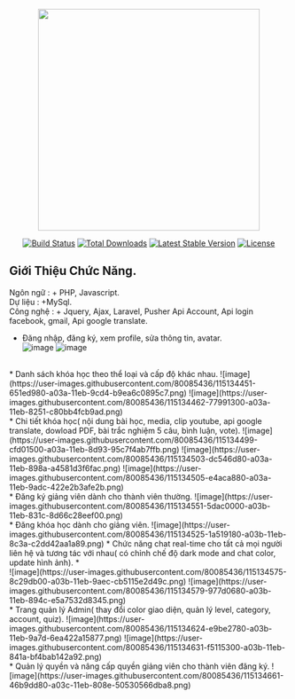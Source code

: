 <p align="center"><a href="https://laravel.com" target="_blank"><img src="https://raw.githubusercontent.com/laravel/art/master/logo-lockup/5%20SVG/2%20CMYK/1%20Full%20Color/laravel-logolockup-cmyk-red.svg" width="400"></a></p>

<p align="center">
<a href="https://travis-ci.org/laravel/framework"><img src="https://travis-ci.org/laravel/framework.svg" alt="Build Status"></a>
<a href="https://packagist.org/packages/laravel/framework"><img src="https://poser.pugx.org/laravel/framework/d/total.svg" alt="Total Downloads"></a>
<a href="https://packagist.org/packages/laravel/framework"><img src="https://poser.pugx.org/laravel/framework/v/stable.svg" alt="Latest Stable Version"></a>
<a href="https://packagist.org/packages/laravel/framework"><img src="https://poser.pugx.org/laravel/framework/license.svg" alt="License"></a>
</p>

## Giới Thiệu Chức Năng.
Ngôn ngữ : + PHP, Javascript.<br>
Dự liệu : +MySql.<br>
Công nghệ : + Jquery, Ajax, Laravel, Pusher Api Account, Api login facebook, gmail, Api google translate.<br>
* Đăng nhập, đăng ký, xem profile, sửa thông tin, avatar.<br>
![image](https://user-images.githubusercontent.com/80085436/115134386-cd20f000-a039-11eb-80c4-d34567d84d34.png)
![image](https://user-images.githubusercontent.com/80085436/115134419-1f621100-a03a-11eb-9aef-7bd7ad0d0c9b.png)
<br>
* Danh sách khóa học theo thể loại và cấp độ khác nhau.
![image](https://user-images.githubusercontent.com/80085436/115134451-651ed980-a03a-11eb-9cd4-b9ea6c0895c7.png)
![image](https://user-images.githubusercontent.com/80085436/115134462-77991300-a03a-11eb-8251-c80bb4fcb9ad.png)
<br>
* Chi tiết khóa học( nội dung bài học, media, clip youtube, api google translate, dowload PDF, bài trắc nghiệm 5 câu, bình luận, vote).
![image](https://user-images.githubusercontent.com/80085436/115134499-cfd01500-a03a-11eb-8d93-95c7f4ab7ffb.png)
![image](https://user-images.githubusercontent.com/80085436/115134503-dc546d80-a03a-11eb-898a-a4581d3f6fac.png)
![image](https://user-images.githubusercontent.com/80085436/115134505-e4aca880-a03a-11eb-9adc-422e2b3afe2b.png)
<br>
* Đăng ký giảng viên dành cho thành viên thường.
![image](https://user-images.githubusercontent.com/80085436/115134551-5dac0000-a03b-11eb-831c-8d66c28eef00.png)
<br>
* Đăng khóa học dành cho giảng viên.
![image](https://user-images.githubusercontent.com/80085436/115134525-1a519180-a03b-11eb-8c3a-c2dd42aa1a89.png)
* Chức năng chat real-time cho tất cả mọi người liên hệ và tương tác với nhau( có chỉnh chế độ dark mode and chat color, update hình ảnh).
* <br>
![image](https://user-images.githubusercontent.com/80085436/115134575-8c29db00-a03b-11eb-9aec-cb5115e2d49c.png)
![image](https://user-images.githubusercontent.com/80085436/115134579-977d0680-a03b-11eb-894c-e5a7532d8345.png)
<br>
* Trang quản lý Admin( thay đổi color giao diện, quản lý level, category, account, quiz).
![image](https://user-images.githubusercontent.com/80085436/115134624-e9be2780-a03b-11eb-9a7d-6ea422a15877.png)
![image](https://user-images.githubusercontent.com/80085436/115134631-f5115300-a03b-11eb-841a-bf4bab142a92.png)
<br>
* Quản lý quyền và nâng cấp quyền giảng viên cho thành viên đăng ký.
![image](https://user-images.githubusercontent.com/80085436/115134661-46b9dd80-a03c-11eb-808e-50530566dba8.png)











